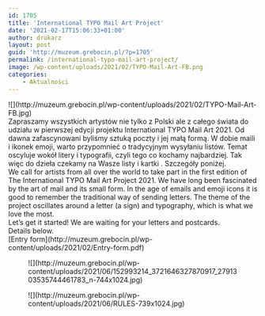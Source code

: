 ```yaml
---
id: 1705
title: 'International TYPO Mail Art Project'
date: '2021-02-17T15:06:33+01:00'
author: drukarz
layout: post
guid: 'http://muzeum.grebocin.pl/?p=1705'
permalink: /international-typo-mail-art-project/
image: /wp-content/uploads/2021/02/TYPO-Mail-Art-FB.png
categories:
    - Aktualności
---
```


<div class="" dir="auto"><div class="ecm0bbzt hv4rvrfc ihqw7lf3 dati1w0a" data-ad-comet-preview="message" data-ad-preview="message" id="jsc_c_dx"><div class="j83agx80 cbu4d94t ew0dbk1b irj2b8pg"><div class="qzhwtbm6 knvmm38d"><div class="kvgmc6g5 cxmmr5t8 oygrvhab hcukyx3x c1et5uql ii04i59q"><div dir="auto">![](http://muzeum.grebocin.pl/wp-content/uploads/2021/02/TYPO-Mail-Art-FB.jpg)</div><div dir="auto"> </div><div dir="auto">Zapraszamy wszystkich artystów nie tylko z Polski ale z całego świata do udziału w pierwszej edycji projektu International TYPO Mail Art 2021. Od dawna zafascynowani byliśmy sztuką poczty i jej małą formą. W dobie maili i ikonek emoji, warto przypomnieć o tradycyjnym wysyłaniu listów. Temat oscyluje wokół litery i typografii, czyli tego co kochamy najbardziej. Tak więc do dzieła czekamy na Wasze listy i kartki . Szczegóły poniżej.</div><div dir="auto"><div class="o9v6fnle cxmmr5t8 oygrvhab hcukyx3x c1et5uql ii04i59q"><div dir="auto">We call for artists from all over the world to take part in the first edition of The International TYPO Mail Art Project 2021. We have long been fascinated by the art of mail and its small form. In the age of emails and emoji icons it is good to remember the traditional way of sending letters. The theme of the project oscillates around a letter (a sign) and typography, which is what we love the most.</div><div dir="auto">Let’s get it started! We are waiting for your letters and postcards.</div><div dir="auto">Details below.</div></div><div dir="auto"> </div></div></div><div dir="auto"> </div><div dir="auto">[Entry form](http://muzeum.grebocin.pl/wp-content/uploads/2021/02/Entry-form.pdf)</div></div></div></div></div><figure class="wp-block-image size-large">![](http://muzeum.grebocin.pl/wp-content/uploads/2021/06/152993214_3721646327870917_2791303535744461783_n-744x1024.jpg)</figure><figure class="wp-block-image size-large">![](http://muzeum.grebocin.pl/wp-content/uploads/2021/06/RULES-739x1024.jpg)</figure>